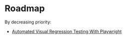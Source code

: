 # Roadmap
By decreasing priority:
- [Automated Visual Regression Testing With Playwright](https://css-tricks.com/automated-visual-regression-testing-with-playwright/)
